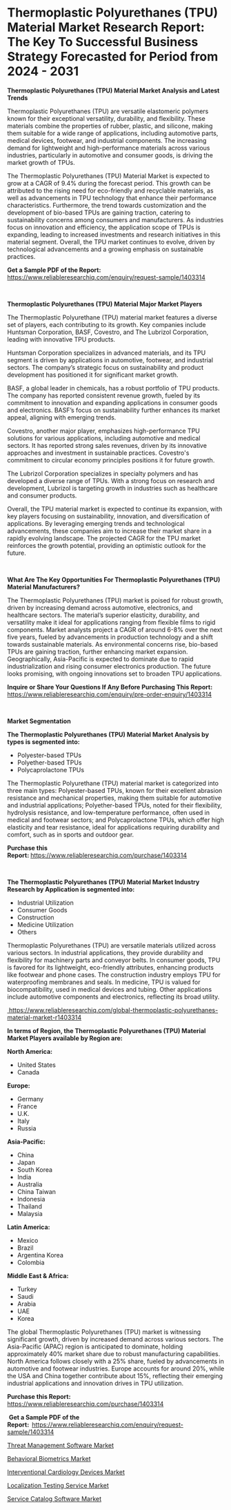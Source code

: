 <p><h1>Thermoplastic Polyurethanes (TPU) Material Market Research Report: The Key To Successful Business Strategy Forecasted for Period from 2024 - 2031</h1></p><p><strong>Thermoplastic Polyurethanes (TPU) Material Market Analysis and Latest Trends</strong></p>
<p><p>Thermoplastic Polyurethanes (TPU) are versatile elastomeric polymers known for their exceptional versatility, durability, and flexibility. These materials combine the properties of rubber, plastic, and silicone, making them suitable for a wide range of applications, including automotive parts, medical devices, footwear, and industrial components. The increasing demand for lightweight and high-performance materials across various industries, particularly in automotive and consumer goods, is driving the market growth of TPUs.</p><p>The Thermoplastic Polyurethanes (TPU) Material Market is expected to grow at a CAGR of 9.4% during the forecast period. This growth can be attributed to the rising need for eco-friendly and recyclable materials, as well as advancements in TPU technology that enhance their performance characteristics. Furthermore, the trend towards customization and the development of bio-based TPUs are gaining traction, catering to sustainability concerns among consumers and manufacturers. As industries focus on innovation and efficiency, the application scope of TPUs is expanding, leading to increased investments and research initiatives in this material segment. Overall, the TPU market continues to evolve, driven by technological advancements and a growing emphasis on sustainable practices.</p></p>
<p><strong>Get a Sample PDF of the Report:&nbsp;</strong> <a href="https://www.reliableresearchiq.com/enquiry/request-sample/1403314?utm_campaign=1783&utm_medium=2&utm_source=Github&utm_content=ia&utm_term=23102024&utm_id=thermoplastic-polyurethanes-tpu-material">https://www.reliableresearchiq.com/enquiry/request-sample/1403314</a></p>
<p>&nbsp;</p>
<p><strong>Thermoplastic Polyurethanes (TPU) Material Major Market Players</strong></p>
<p><p>The Thermoplastic Polyurethane (TPU) material market features a diverse set of players, each contributing to its growth. Key companies include Huntsman Corporation, BASF, Covestro, and The Lubrizol Corporation, leading with innovative TPU products.</p><p>Huntsman Corporation specializes in advanced materials, and its TPU segment is driven by applications in automotive, footwear, and industrial sectors. The company’s strategic focus on sustainability and product development has positioned it for significant market growth.</p><p>BASF, a global leader in chemicals, has a robust portfolio of TPU products. The company has reported consistent revenue growth, fueled by its commitment to innovation and expanding applications in consumer goods and electronics. BASF’s focus on sustainability further enhances its market appeal, aligning with emerging trends.</p><p>Covestro, another major player, emphasizes high-performance TPU solutions for various applications, including automotive and medical sectors. It has reported strong sales revenues, driven by its innovative approaches and investment in sustainable practices. Covestro's commitment to circular economy principles positions it for future growth.</p><p>The Lubrizol Corporation specializes in specialty polymers and has developed a diverse range of TPUs. With a strong focus on research and development, Lubrizol is targeting growth in industries such as healthcare and consumer products. </p><p>Overall, the TPU material market is expected to continue its expansion, with key players focusing on sustainability, innovation, and diversification of applications. By leveraging emerging trends and technological advancements, these companies aim to increase their market share in a rapidly evolving landscape. The projected CAGR for the TPU market reinforces the growth potential, providing an optimistic outlook for the future.</p></p>
<p>&nbsp;</p>
<p><strong>What Are The Key Opportunities For Thermoplastic Polyurethanes (TPU) Material Manufacturers?</strong></p>
<p><p>The Thermoplastic Polyurethanes (TPU) market is poised for robust growth, driven by increasing demand across automotive, electronics, and healthcare sectors. The material’s superior elasticity, durability, and versatility make it ideal for applications ranging from flexible films to rigid components. Market analysts project a CAGR of around 6-8% over the next five years, fueled by advancements in production technology and a shift towards sustainable materials. As environmental concerns rise, bio-based TPUs are gaining traction, further enhancing market expansion. Geographically, Asia-Pacific is expected to dominate due to rapid industrialization and rising consumer electronics production. The future looks promising, with ongoing innovations set to broaden TPU applications.</p></p>
<p><strong>Inquire or Share Your Questions If Any Before Purchasing This Report:</strong> <a href="https://www.reliableresearchiq.com/enquiry/pre-order-enquiry/1403314?utm_campaign=1783&utm_medium=2&utm_source=Github&utm_content=ia&utm_term=23102024&utm_id=thermoplastic-polyurethanes-tpu-material">https://www.reliableresearchiq.com/enquiry/pre-order-enquiry/1403314</a></p>
<p>&nbsp;</p>
<p><strong>Market Segmentation</strong></p>
<p><strong>The Thermoplastic Polyurethanes (TPU) Material Market Analysis by types is segmented into:</strong></p>
<p><ul><li>Polyester-based TPUs</li><li>Polyether-based TPUs</li><li>Polycaprolactone TPUs</li></ul></p>
<p><p>The Thermoplastic Polyurethane (TPU) material market is categorized into three main types: Polyester-based TPUs, known for their excellent abrasion resistance and mechanical properties, making them suitable for automotive and industrial applications; Polyether-based TPUs, noted for their flexibility, hydrolysis resistance, and low-temperature performance, often used in medical and footwear sectors; and Polycaprolactone TPUs, which offer high elasticity and tear resistance, ideal for applications requiring durability and comfort, such as in sports and outdoor gear.</p></p>
<p><strong>Purchase this Report:&nbsp;</strong><a href="https://www.reliableresearchiq.com/purchase/1403314?utm_campaign=1783&utm_medium=2&utm_source=Github&utm_content=ia&utm_term=23102024&utm_id=thermoplastic-polyurethanes-tpu-material">https://www.reliableresearchiq.com/purchase/1403314</a></p>
<p>&nbsp;</p>
<p><strong>The Thermoplastic Polyurethanes (TPU) Material Market Industry Research by Application is segmented into:</strong></p>
<p><ul><li>Industrial Utilization</li><li>Consumer Goods</li><li>Construction</li><li>Medicine Utilization</li><li>Others</li></ul></p>
<p><p>Thermoplastic Polyurethanes (TPU) are versatile materials utilized across various sectors. In industrial applications, they provide durability and flexibility for machinery parts and conveyor belts. In consumer goods, TPU is favored for its lightweight, eco-friendly attributes, enhancing products like footwear and phone cases. The construction industry employs TPU for waterproofing membranes and seals. In medicine, TPU is valued for biocompatibility, used in medical devices and tubing. Other applications include automotive components and electronics, reflecting its broad utility.</p></p>
<p><a href="https://www.reliableresearchiq.com/global-thermoplastic-polyurethanes-material-market-r1403314?utm_campaign=1783&utm_medium=2&utm_source=Github&utm_content=ia&utm_term=23102024&utm_id=thermoplastic-polyurethanes-tpu-material">&nbsp;https://www.reliableresearchiq.com/global-thermoplastic-polyurethanes-material-market-r1403314</a></p>
<p><strong>In terms of Region, the Thermoplastic Polyurethanes (TPU) Material Market Players available by Region are:</strong></p>
<p>
    <p> <strong> North America: </strong>
        <ul>
            <li>United States</li>
            <li>Canada</li>
        </ul>
        </p> 
    <p> <strong> Europe: </strong>
        <ul>
            <li>Germany</li>
            <li>France</li>
            <li>U.K.</li>
            <li>Italy</li>
            <li>Russia</li>
        </ul>
        </p> 
    <p> <strong> Asia-Pacific: </strong>
        <ul>
            <li>China</li>
            <li>Japan</li>
            <li>South Korea</li>
            <li>India</li>
            <li>Australia</li>
            <li>China Taiwan</li>
            <li>Indonesia</li>
            <li>Thailand</li>
            <li>Malaysia</li>
        </ul>
        </p> 
    <p> <strong> Latin America: </strong>
        <ul>
            <li>Mexico</li>
            <li>Brazil</li>
            <li>Argentina Korea</li>
            <li>Colombia</li>
        </ul>
        </p> 
    <p> <strong> Middle East & Africa: </strong>
        <ul>
            <li>Turkey</li>
            <li>Saudi</li>
            <li>Arabia</li>
            <li>UAE</li>
            <li>Korea</li>
        </ul>
    </p>
    </p>
<p><p>The global Thermoplastic Polyurethanes (TPU) market is witnessing significant growth, driven by increased demand across various sectors. The Asia-Pacific (APAC) region is anticipated to dominate, holding approximately 40% market share due to robust manufacturing capabilities. North America follows closely with a 25% share, fueled by advancements in automotive and footwear industries. Europe accounts for around 20%, while the USA and China together contribute about 15%, reflecting their emerging industrial applications and innovation drives in TPU utilization.</p></p>
<p><strong>Purchase this Report: </strong><a href="https://www.reliableresearchiq.com/purchase/1403314?utm_campaign=1783&utm_medium=2&utm_source=Github&utm_content=ia&utm_term=23102024&utm_id=thermoplastic-polyurethanes-tpu-material">https://www.reliableresearchiq.com/purchase/1403314</a></p>
<p>&nbsp;<strong>Get a Sample PDF of the Report:&nbsp;&nbsp;</strong><a href="https://www.reliableresearchiq.com/enquiry/request-sample/1403314?utm_campaign=1783&utm_medium=2&utm_source=Github&utm_content=ia&utm_term=23102024&utm_id=thermoplastic-polyurethanes-tpu-material">https://www.reliableresearchiq.com/enquiry/request-sample/1403314</a></p>
<p><strong></strong></p>
<p><p><a href="https://www.linkedin.com/pulse/threat-management-software-market-analysis-product-segmentation-twjbf?utm_campaign=1783&utm_medium=2&utm_source=Github&utm_content=ia&utm_term=23102024&utm_id=thermoplastic-polyurethanes-tpu-material">Threat Management Software Market</a></p><p><a href="https://www.linkedin.com/pulse/behavioral-biometrics-market-strategic-insights-product-evolution-fbehc?utm_campaign=1783&utm_medium=2&utm_source=Github&utm_content=ia&utm_term=23102024&utm_id=thermoplastic-polyurethanes-tpu-material">Behavioral Biometrics Market</a></p><p><a href="https://www.linkedin.com/pulse/interventional-cardiology-devices-market-global-regional-analysis-3ijvf?utm_campaign=1783&utm_medium=2&utm_source=Github&utm_content=ia&utm_term=23102024&utm_id=thermoplastic-polyurethanes-tpu-material">Interventional Cardiology Devices Market</a></p><p><a href="https://www.linkedin.com/pulse/charting-future-comprehensive-analysis-global-localization-cbovf?utm_campaign=1783&utm_medium=2&utm_source=Github&utm_content=ia&utm_term=23102024&utm_id=thermoplastic-polyurethanes-tpu-material">Localization Testing Service Market</a></p><p><a href="https://www.linkedin.com/pulse/service-catalog-software-market-overview-forecast-2024--ozraf?utm_campaign=1783&utm_medium=2&utm_source=Github&utm_content=ia&utm_term=23102024&utm_id=thermoplastic-polyurethanes-tpu-material">Service Catalog Software Market</a></p></p>